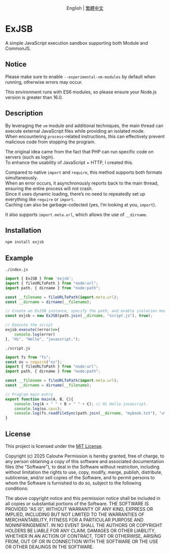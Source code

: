 <div align="center">
English | <a href="README_ZH.md">繁體中文</a>
</div>

# ExJSB
A simple JavaScript execution sandbox supporting both Module and CommonJS.

## Notice
Please make sure to enable ``--experimental-vm-modules`` by default when running, otherwise errors may occur.

This environment runs with ES6 modules, so please ensure your Node.js version is greater than 16.0.

## Description
By leveraging the `vm` module and additional techniques, the main thread can execute external JavaScript files while providing an isolated mode.  
When encountering `process`-related instructions, this can effectively prevent malicious code from stopping the program.

The original idea came from the fact that PHP can run specific code on servers (such as login).  
To enhance the usability of JavaScript + HTTP, I created this.

Compared to native ``import`` and ``require``, this method supports both formats simultaneously.  
When an error occurs, it asynchronously reports back to the main thread, ensuring the entire process will not crash.  
Since it uses dynamic loading, there’s no need to repeatedly set up everything like ``require`` or ``import``.  
Caching can also be garbage-collected (yes, I’m looking at you, ``import``).

It also supports ``import.meta.url``, which allows the use of ``__dirname``.

## Installation
```bash
npm install exjsb
```

## Example

``./index.js``

```javascript
import { ExJSB } from 'exjsb';
import { fileURLToPath } from "node:url";
import path, { dirname } from "node:path";

const __filename = fileURLToPath(import.meta.url);
const __dirname = dirname(__filename);

// Create an ExJSB instance, specify the path, and enable isolation mode
const exjsb = new ExJSB(path.join(__dirname, "script.js"), true);

// Execute the script
exjsb.execute((error)=>{
    console.log(error)
}, "Hi", "Hello", "javascript.");
```

``./script.js``

```javascript
import fs from "fs";
const os = require("os");
import { fileURLToPath } from "node:url";
import path, { dirname } from "node:path";

const __filename = fileURLToPath(import.meta.url);
const __dirname = dirname(__filename);

// Program main entry
export function main(A, B, C){
    console.log(A + " " + B + " " + C); // Hi Hello javascript.
    console.log(os.cpus);
    console.log(fs.readFileSync(path.join(__dirname, "mybook.txt"), "utf-8"));
}
```

## License

This project is licensed under the [MIT License](LICENSE).

Copyright (c) 2025 Caloutw
Permission is hereby granted, free of charge, to any person obtaining a copy
of this software and associated documentation files (the "Software"), to deal
in the Software without restriction, including without limitation the rights
to use, copy, modify, merge, publish, distribute, sublicense, and/or sell
copies of the Software, and to permit persons to whom the Software is
furnished to do so, subject to the following conditions:

The above copyright notice and this permission notice shall be included in all
copies or substantial portions of the Software.
THE SOFTWARE IS PROVIDED "AS IS", WITHOUT WARRANTY OF ANY KIND, EXPRESS OR
IMPLIED, INCLUDING BUT NOT LIMITED TO THE WARRANTIES OF MERCHANTABILITY,
FITNESS FOR A PARTICULAR PURPOSE AND NONINFRINGEMENT.
IN NO EVENT SHALL THE AUTHORS OR COPYRIGHT HOLDERS BE LIABLE FOR ANY CLAIM, DAMAGES OR OTHER
LIABILITY, WHETHER IN AN ACTION OF CONTRACT, TORT OR OTHERWISE, ARISING FROM,
OUT OF OR IN CONNECTION WITH THE SOFTWARE OR THE USE OR OTHER DEALINGS IN THE SOFTWARE.